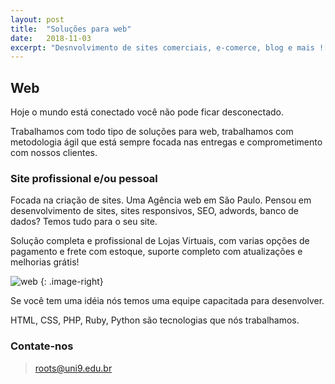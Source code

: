 ```yaml
---
layout: post
title:  "Soluções para web"
date:   2018-11-03
excerpt: "Desnvolvimento de sites comerciais, e-comerce, blog e mais ![dev_wev](http://res.cloudinary.com/dxz5x76gx/image/upload/q_auto:eco/v1541341129/dev_web.png){: .image-rigth}"
---
```


## Web

Hoje o mundo está conectado você não pode ficar desconectado.

Trabalhamos com todo tipo de soluções para web, trabalhamos com metodologia ágil que está sempre focada nas entregas e comprometimento com nossos clientes.

### Site profissional e/ou pessoal

Focada na criação de sites. Uma Agência web em São Paulo. Pensou em desenvolvimento de sites, sites responsivos, SEO, adwords, banco de dados? Temos tudo para o seu site.

Solução completa e profissional de Lojas Virtuais, com varias opções de pagamento e frete com estoque, suporte completo com atualizações e melhorias grátis!

![web](http://res.cloudinary.com/dxz5x76gx/image/upload/v1541259836/web.jpg)
{: .image-right}

Se você tem uma idéia nós temos uma equipe capacitada para desenvolver.

HTML, CSS, PHP, Ruby, Python são tecnologias que nós trabalhamos.

### Contate-nos

> roots@uni9.edu.br

